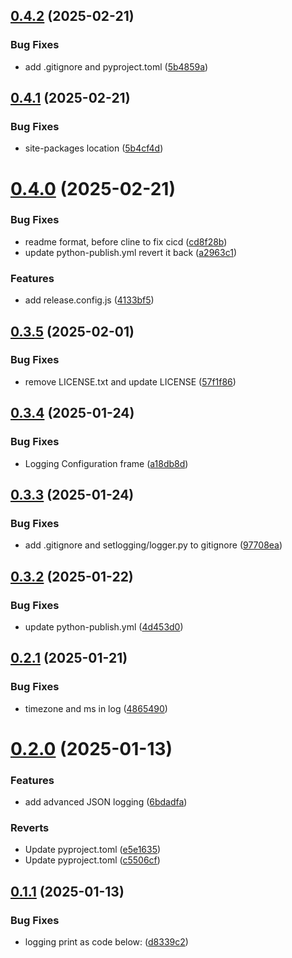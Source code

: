 ## [0.4.2](https://github.com/JieYanTIBCO/setlogging/compare/v0.4.1...v0.4.2) (2025-02-21)


### Bug Fixes

* add .gitignore and pyproject.toml ([5b4859a](https://github.com/JieYanTIBCO/setlogging/commit/5b4859ae7012df393af7c2f82072c34b41f1aed1))

## [0.4.1](https://github.com/JieYanTIBCO/setlogging/compare/v0.4.0...v0.4.1) (2025-02-21)


### Bug Fixes

* site-packages location ([5b4cf4d](https://github.com/JieYanTIBCO/setlogging/commit/5b4cf4d8d403c292d9bb7ac6a11db2cafb8cdcc5))

# [0.4.0](https://github.com/JieYanTIBCO/setlogging/compare/v0.3.5...v0.4.0) (2025-02-21)


### Bug Fixes

* readme format, before cline to fix cicd ([cd8f28b](https://github.com/JieYanTIBCO/setlogging/commit/cd8f28b3b243032d410455a46bcf75beb2b3a8a9))
* update python-publish.yml revert it back ([a2963c1](https://github.com/JieYanTIBCO/setlogging/commit/a2963c1949160405055e695dcc6fe0c616af2b1c))


### Features

* add release.config.js ([4133bf5](https://github.com/JieYanTIBCO/setlogging/commit/4133bf5c9ae5cee18f00f5824869bad525d95c73))

## [0.3.5](https://github.com/JieYanTIBCO/setlogging/compare/v0.3.4...v0.3.5) (2025-02-01)


### Bug Fixes

* remove LICENSE.txt and update LICENSE ([57f1f86](https://github.com/JieYanTIBCO/setlogging/commit/57f1f86825e363799d2b854e7bf9b262decb3a09))

## [0.3.4](https://github.com/JieYanTIBCO/setlogging/compare/v0.3.3...v0.3.4) (2025-01-24)


### Bug Fixes

* Logging Configuration frame ([a18db8d](https://github.com/JieYanTIBCO/setlogging/commit/a18db8de511a505c5d48f52554b8f170f7394ebb))

## [0.3.3](https://github.com/JieYanTIBCO/setlogging/compare/v0.3.2...v0.3.3) (2025-01-24)


### Bug Fixes

* add .gitignore and setlogging/logger.py to gitignore ([97708ea](https://github.com/JieYanTIBCO/setlogging/commit/97708eabc6242ee6d26d7481328a4a74572a5752))

## [0.3.2](https://github.com/JieYanTIBCO/setlogging/compare/v0.3.1...v0.3.2) (2025-01-22)


### Bug Fixes

* update python-publish.yml ([4d453d0](https://github.com/JieYanTIBCO/setlogging/commit/4d453d04a00a1acedd9b61c537c88f0a35c1ccd9))

## [0.2.1](https://github.com/JieYanTIBCO/setlogging/compare/v0.2.0...v0.2.1) (2025-01-21)


### Bug Fixes

* timezone and ms in log ([4865490](https://github.com/JieYanTIBCO/setlogging/commit/4865490b69bf952a7bbc8ebb20ae3033ccf95190))

# [0.2.0](https://github.com/JieYanTIBCO/setlogging/compare/v0.1.1...v0.2.0) (2025-01-13)


### Features

* add advanced JSON logging ([6bdadfa](https://github.com/JieYanTIBCO/setlogging/commit/6bdadfa1054785239ecbf38a6fbcb6741ab931fa))


### Reverts

* Update pyproject.toml ([e5e1635](https://github.com/JieYanTIBCO/setlogging/commit/e5e163521035f19ea12dca1ed0c19beaed67ed14))
* Update pyproject.toml ([c5506cf](https://github.com/JieYanTIBCO/setlogging/commit/c5506cf2b09f2c39f228b961a9c6883e47dd25ff))

## [0.1.1](https://github.com/JieYanTIBCO/setlogging/compare/v0.1.0...v0.1.1) (2025-01-13)


### Bug Fixes

* logging print as code below: ([d8339c2](https://github.com/JieYanTIBCO/setlogging/commit/d8339c2a64ce0af27b45ceefb10ae2e2bbd3b7a9))
